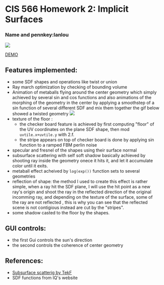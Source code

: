 # CIS 566 Homework 2: Implicit Surfaces

### Name and pennkey:lanlou

![](mata.gif)

[DEMO](https://lanlou123.github.io/hw02-raymarching-sdfs/)

## Features implemented:
- some SDF shapes and operations like twist or union
- Ray march optimization by checking of bounding volume
- Animation of metaballs flying around the center geometry which simply achieved by several sin and cos functions
  and also animations of the morphing of the geometry in the center by applying a smoothstep of a sin function of several different SDF and mix them together
  the gif below showed a twisted geometry
  ![](mata1.gif)
- texture of the floor :
  - the checker board feature is achieved by first computing "floor" of the UV coordinates on the plane SDF shape, then mod ```uvtile.x+uvtile.y``` with 2.f.
  - the stripe appears on top of checker board is done by applying sin function to a ramped FBM perlin noise
- specular and fresnel of the shapes using their surface normal
- subsurface scattering with self soft shadow basically achieved by shooting ray inside the geometry onece it hits it, and let it accumulate color until it exits.
- metaball effect acheived by ```log(exp())``` function sets to several geometries
- reflection of shape: the method I used to create this effect is rather simple, when a ray hit the SDF plane, I will use the hit point as a new ray's origin and shoot the ray in the 
reflected direction of the original incomming ray, and depending on the texture of the surface, some of the ray are not reflected , this is why you can see 
that the reflected scene is not contigious instead are cut by the "stripes".
- some shadow casted to the floor by the shapes.

## GUI controls:

- the first Gui controls the sun's direction
- the second controls the coherence of center geometry

## References:
- [Subsurface scatterig by TekF](https://www.shadertoy.com/view/4dsGRl)
- SDF functions from IQ's website
